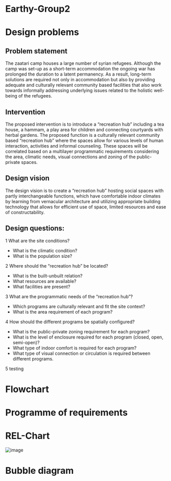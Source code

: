 # Earthy-Group2

# Design problems
## Problem statement
The zaatari camp houses a large number of syrian refugees. Although the camp was set-up as a short-term accommodation the ongoing war has prolonged the duration to a latent permanency. As a result, long-term solutions are required not only in accommodation but also by providing adequate and culturally relevant community based facilities that also work towards informally addressing underlying issues related to the holistic well-being of the refugees. 

## Intervention
The proposed intervention is to introduce a “recreation hub” including a tea house, a hammam, a play area for children and connecting courtyards with herbal gardens. The proposed function is a culturally relevant community based “recreation hub” where the spaces allow for various levels of human interaction, activities and informal counseling. These spaces will be correlated based on a multilayer programmatic requirements considering the area, climatic needs, visual connections and  zoning of the public-private spaces.

## Design vision
The design vision is to create a “recreation hub” hosting social spaces with partly interchangeable functions, which have comfortable indoor climates by learning from vernacular architecture and utilizing appropriate building technology that allows for efficient use of space, limited resources and ease of constructability. 

## Design questions:
1 What are the site conditions?
- What is the climatic condition?
- What is the population size? 

2 Where should the “recreation hub” be located?
- What is the built-unbuilt relation?
- What resources are available?
- What facilities are present?

3 What are the programmatic needs of the “recreation hub”?
- Which programs are culturally relevant and fit the site context?
- What is the area requirement of each program? 

4 How should the different programs be spatially configured?
- What is the public-private zoning requirement for each program?
- What is the level of enclosure required for each program (closed, open, semi-open)?
- What type of indoor comfort is required for each program?
- What type of visual connection or circulation is required between different programs.

5 testing

# Flowchart

# Programme of requirements

# REL-Chart
![image](https://user-images.githubusercontent.com/71064893/92904705-5ed0db00-f423-11ea-96f1-ec99e817d23a.png)

# Bubble diagram
